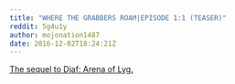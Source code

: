 ```yaml
---
title: "WHERE THE GRABBERS ROAM|EPISODE 1:1 (TEASER)"
reddit: 5g4u1y
author: mojonation1487
date: 2016-12-02T18:24:21Z
---
```


[The sequel to Djaf: Arena of Lyg.](http://anachronisle.com/grabbers.pdf)
